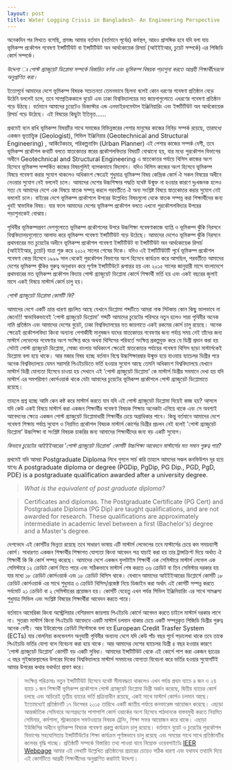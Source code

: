 ```yaml
---
layout: post
title: Water Logging Crisis in Bangladesh- An Engineering Perspective 
---
```


অনেকদিন পর লিখতে বসেছি, প্রসঙ্গঃ আমার বর্তমান (বর্তমানে পূর্বের) কর্মস্থল, আরও প্রাসঙ্গিক হবে যদি বলা যায়  ভূমিকম্প প্রকৌশল গবেষণা ইন্সটিটিউট বা ইন্সটিটিউট অব আর্থকোয়েক রিসার্চ (আইইইআর, চুয়েট সম্পর্কে) এর পিজিডি কোর্স সম্পর্কে।

*উদ্দেশ্য ঃ পোস্ট গ্র্যাজুয়েট ডিপ্লোমা সম্পর্কে বিস্তারিত বর্ণনা এবং ভূমিকম্প বিষয়ক পড়াশুনা করতে আগ্রহী শিক্ষার্থীদেরকে অনুপ্রাণিত করা।*

ইতোপূর্বে আমাদের দেশে ভূমিকম্প বিষয়ক সচেতনতা তেমনভাবে ছিলনা বলেই কোন ধরণের গবেষণা প্রতিষ্ঠান বেড়ে উঠেনি বললেই চলে, তবে সাম্প্রতিককালে বুয়েট এবং ঢাকা বিশ্ববিদ্যালয়ের মত জায়গাগুলোতে এধরণের গবেষণা প্রতিষ্ঠান গড়ে উঠছে। বর্তমানে আমাদের চুয়েটেও ডিজাস্টার এন্ড এনভাইরনমেন্টাল ইঞ্জিনিয়ারিং এবং ইন্সটিটিউট অব আর্থকোয়েক রিসার্চ গড়ে উঠেছে। এই বিষয়ের কিছুটা ইতিবৃত্ত……

প্রথমেই বলে রাখি ভূমিকম্প বিষয়টির সাথে সমাজের বিভিন্নস্তরের পেশার মানুষের কাজের নিবিড় সম্পর্ক রয়েছে, তারমধ্যে  একজন ভূতাত্ত্বিক (Geologist), সিভিল ইঞ্জিনিয়ার (Geotechnical and Structural Engineering) , আর্কিটেকচার, পরিকল্পনাবিদ (Urban Planner) এই পেশার কাজের সম্পর্ক বেশী, তবে ভূমিকম্প প্রকৌশল কথাটি বলতে স্নাতকোত্তর স্তরের প্রকৌশলবিদ্যার বিষয়টি বোঝানো হয়, যার মধ্যে পুরকৌশল বিভাগের অধীনে Geotechnical and Structural Engineering এ স্নাতকোত্তর পর্যায়ে থিসিস কাজের অংশ হিসেবে ভূমিকম্প সম্পর্কিত কাজের বিষয়গুলিই ব্যাপকভাবে বিদ্যমান। যদিও থিসিস কাজের অংশ হিসেবে ভূমিকম্প বিষয়ে গবেষণা করার সুযোগ থাকলেও অধিকাংশ ক্ষেত্রেই শুধুমাত্র ভূমিকম্প বিষয় কেন্দ্রিক কোর্স ঐ সকল বিষয়ের অধীনে নেওয়ার সুযোগ নেই বললেই চলে। আমাদের দেশের উচ্চশিক্ষার পদ্ধতি যথেষ্ট উন্মুক্ত না হওয়ার কারণে দুঃখজনক হলেও সত্য যে আমাদের দেশে এক বিষয়ে স্নাতক সম্পন্ন করলে পরবর্তীতে ঐ অন্য সংশ্লিষ্ট বিষয়ে স্নাতকোত্তর করার সুযোগ নেই বললেই চলে। বাইরের দেশে ভূমিকম্প প্রকৌশলে উপরের উল্লেখিত বিষয়গুলো থেকে স্নাতক সম্পন্ন করা শিক্ষার্থীদের জন্য খুবই স্বাভাবিক বিষয়। যার ফলে আমাদের দেশের ভূমিকম্প প্রকৌশল বলতে এখনো পুরকৌশলবিদ্যার উপরের পড়াশুনাকেই বোঝায়।  

পৃথিবীর ভূমিকম্পপ্রবণ দেশগুলোতে ভূমিকম্প প্রকৌশলের উপরে  উচ্চশিক্ষা গবেষণাকাজে ব্যাপ্তি ও ভূমিকম্প ঝুঁকি নিরসনে বিশ্ববিদ্যালয়গুলোতে  আলাদা করে ভূমিকম্প গবেষণা ইন্সটিটিউট গড়ে উঠেছে। আমাদের দেশেও ভূমিকম্প ঝুঁকি নিরসনে প্রথমবারের মত চুয়েটের অধীনে ভূমিকম্প প্রকৌশল গবেষণা ইন্সটিটিউট বা ইন্সটিটিউট অব আর্থকোয়েক রিসার্চ (আইইইআর, চুয়েট) যাত্রা শুরু করে ২০১২ সালের শেষের দিকে। যদিও এই ইন্সটিটিউটটি পূর্বে ভূমিকম্প প্রকৌশল গবেষণা কেন্দ্র হিসেবে ১৯৯৯ সাল থেকেই পুরকৌশল বিভাগের অংশ হিসেবে কার্যক্রম করে আসছিল, পরবর্তীতে আমাদের দেশের ভূমিকম্প ঝুঁকির গুরুত্ব অনুধাবন করে পূর্ণাঙ্গ ইন্সটিটিউটে রূপান্তর হয় এবং ২০১৫ সালের জানুয়ারী মাসে বাংলাদেশে প্রথমবারের মত ভূমিকম্প প্রকৌশল বিদ্যায় পোস্ট গ্র্যাজুয়েট ডিপ্লোমা কোর্সে শিক্ষার্থী ভর্তি হয় এবং একই বছরের জুলাই মাসে একই বিষয়ে মাস্টার্স কোর্স চালু হয়। 

*পোস্ট গ্র্যাজুয়েট ডিপ্লোমা কোর্সটি কি?*

আমাদের দেশে একটি ভ্রান্ত ধারণা প্রচলিত আছে যেখানে ডিপ্লোমা শব্দটিতে আমরা নাক সিটকায় কোন কিছু ভালভাবে না জেনে!!! স্বাভাবিকভাবেই ‘পোস্ট গ্র্যাজুয়েট ডিপ্লোমা’ শব্দটি আমাদের চুয়েটের পরিসরে নতুন হলেও সারা পৃথিবীর অনেক নামি প্রতিষ্ঠান এবং আমাদের দেশের বুয়েট, ঢাকা বিশ্ববিদ্যালয়ের মত জায়গাতে একই রকমের কোর্স চালু রয়েছে। অনেক ক্ষেত্রেই প্রকৌশলবিদ্যা কিংবা অন্যান্য পেশাজীবী মানুষজন যাদের স্নাতকোত্তর গবেষণার জন্য পর্যাপ্ত সময় নেই তাঁদের জন্য মাস্টার্স লেভেলের গবেষণার অংশ সংক্ষিপ্ত করে অথবা থিসিসের পরিবর্তে সংক্ষিপ্ত প্রকল্পযুক্ত করে যে ডিগ্রী প্রদান করা হয় সেটাই পোস্ট গ্র্যাজুয়েট ডিপ্লোমা, সোজা বাংলায় অধিকাংশ ক্ষেত্রেই স্নাতকোত্তর পর্যায়ের গবেষণা থিসিস ছাড়া মাস্টার্সকেই ডিপ্লোমা বলা হয়ে থাকে। আর মজার বিষয় হচ্ছে বর্তমান বিশ্বে উচ্চশিক্ষারদ্বার উন্মুক্ত হয়ে যাওয়ায় ব্যাচেলর ডিগ্রীর পরে অনেক বিশ্ববিদ্যালয়ে যেমন সরাসরি পিএইচডিতে ভর্তি হওয়ার সুযোগ আছে তেমনি অধিকাংশ বিশ্ববিদ্যালয়ে যেখানে মাস্টার্স ডিগ্রী যোগ্যতা হিসেবে চাওয়া হয় সেখানে এই ‘পোস্ট গ্র্যাজুয়েট ডিপ্লোমা’ কে মাস্টার্স ডিগ্রীর সমমানে দেখা হয় যদি মাস্টার্স এর সমপরিমাণ কোর্সওয়ার্ক থাকে যেটা আমাদের চুয়েটের ভূমিকম্প প্রকৌশলে পোস্ট গ্র্যাজুয়েট ডিপ্লোমাতে রয়েছে। 

তাহলে প্রশ্ন হচ্ছে আমি কেন কষ্ট করে মাস্টার্স করতে যাব যদি এই পোস্ট গ্র্যাজুয়েট ডিপ্লোমা দিয়েই কাজ হয়? আসলে যদি কেউ একই বিষয়ে মাস্টার্স করা একজন শিক্ষার্থীর গবেষণা বিষয়ক শিক্ষায় অনেকটা এগিয়ে থাকে এবং সে অবশ্যই আবেদনের ক্ষেত্রে একজন পোস্ট গ্র্যাজুয়েট ডিপ্লোমাধারী শিক্ষার্থীর চেয়ে অগ্রাধিকার পাবে। কিন্তু বর্তমানে আমাদের দেশে গবেষণা শিক্ষায় পর্যাপ্ত সুযোগ ও নিয়মিত প্রকৌশল বিষয়ক মাস্টার্স কোর্সের ডিগ্রীর প্রচলন নেই বলেই 'পোস্ট গ্র্যাজুয়েট ডিপ্লোমা’ উচ্চশিক্ষা বা সংশ্লিষ্ট বিষয়ক চাকরির জন্য আমাদের শিক্ষার্থীদের  জন্য বড় একটি সুযোগ। 

*কিভাবে চুয়েটের আইইইআরের  'পোস্ট গ্র্যাজুয়েট ডিপ্লোমা’ কোর্সটি উচ্চশিক্ষা আবেদনে মাস্টার্সের মত সমান গুরুত্ব পায়?*

প্রথমেই যদি আমরা Postgraduate Diploma লিখে গুগলে সার্চ করি তাহলে আমদের সকল কনফিউশন দূর হয়ে যাবেঃ
A postgraduate diploma or degree (PGDip, PgDip, PG Dip., PGD, PgD, PDE) is a postgraduate qualification awarded after a university degree.

>*What is the equivalent of post graduate diploma?*

>Certificates and diplomas. The Postgraduate Certificate (PG Cert) and Postgraduate Diploma (PG Dip) are taught qualifications, and are not awarded for research. These qualifications are approximately intermediate in academic level between a first (Bachelor's) degree and a Master's degree.

দেশভেদে এই কোর্সটির ভিন্নতা রয়েছে তবে সাধারণ ভাষায় এটি মাস্টার্স লেভেলের তবে মাস্টার্সের চেয়ে কম সময়ব্যাপী কোর্স। সাধারণত একজন শিক্ষার্থীর শিক্ষাগত যোগ্যতা কিংবা আবেদন পত্র যাচাই করা হয় তার ট্রান্সক্রিপ্ট দিয়ে অর্থাত ঐ শিক্ষার্থী কি কি কোর্স সম্পন্ন করেছে। আমাদের দেশে একজন ফুলটাইম শিক্ষার্থী এক সেমিস্টারে মাস্টার্স লেভেল এক সেমিস্টারে ১২ ক্রেডিট কোর্স নিতে পারে এবং সঠিকভাবে মাস্টার্স শেষ করতে ৩৬ ক্রেডিট বা তিন সেমিস্টার দরকার হয় যার মধ্যে ১৮ ক্রেডিট কোর্সওয়ার্ক এবং ১৮ ক্রেডিট থিসিস থাকে। যেখানে আমাদের আইইইআরের ডিপ্লোর্সে কোর্সটি ১৮ ক্রেডিট কোর্সওয়ার্ক এর সাথে  শুধুমাত্র ৩ ক্রেডিট থিসিস/প্রজেক্ট  নিয়ে ডিজাইন করা অর্থাৎ এই কোর্সটি সম্পন্ন করতে সর্বমোট ২১ ক্রেডিট বা ২ সেমিস্টারের প্রয়োজন হয়। কোর্সটি যেহেতু এখন পর্যন্ত সিভিল ইঞ্জিনিয়ারিং এর সাথে সামঞ্জস্য শুধুমাত্র সিভিল এবং সংশ্লিষ্ট বিষয়ের শিক্ষার্থীরা আবেদন করতে পারে। 

বর্তমানে আমেরিকা কিংবা অস্ট্রেলিয়ার বেশিরভাগ জায়গায় পিএইচডি কোর্সে আবেদন করতে চাইলে মাস্টার্স দরকার লাগে না। সুতরাং মাস্টার্স কিংবা পিএইচডি আবেদনে একটি মাস্টার্স চলমান থাকার চেয়ে একটি সম্পন্নকৃত পিজিডি ডিগ্রীর গুরুত্ব অনেক বেশী। আর ইউরোপের ক্রেডিট সিস্টেমকে বলা হয় European Credit Trasfer System (ECTs) যার বোলনিয়া কনভেনশন অনুযায়ী পৃথিবীর অন্যান্য দেশে যদি কেউ পাঁচ বছর পূর্বে পড়ালেখা থাকে তবে তাকে পিএইচডি ভর্তির যোগ্য বলে বিবেচনা করা হয়ে থাকে। আর আমাদের দেশের ব্যাচেলর ডিগ্রী ৪ বছর হওয়ার কারণে  'পোস্ট গ্র্যাজুয়েট ডিপ্লোমা’ কোর্সটি বড় একটি সুবিধা। আমাদের ইন্সটিটিউট থেকে এই কোর্সে পাশ করা একজন ছাত্রের এ বছর সুইজারল্যান্ডের উপরের দিকের বিশ্ববিদ্যালয়ে মাস্টার্স সমমানের যোগ্যতা বিবেচনা করে  ভর্তির হওয়ার সুযোগটিই আমার উপরের কথার যথার্থতা প্রমাণ করে।


>সংক্ষিপ্ত পরিক্রমাঃ নতুন ইন্সটিটিউট হিসেবে যথেষ্ট সীমাবদ্ধতা থাকলেও এখন পর্যন্ত প্রথম ব্যাচে ৪ জন ও ২য় ব্যাচে ১ জন শিক্ষার্থী ভূমিকম্প প্রকৌশলে পোস্ট গ্র্যাজুয়েট ডিপ্লোমা ডিগ্রী অর্জন করেছে, দ্বিতীয় ব্যাচের কোর্স চলছে এবং অচিরেই তৃতীয় ব্যাচের ভর্তি প্রক্রিয়াধীন রয়েছে, একই সাথে মাস্টার্স কোর্সও চলমান আছে। ইতোমধ্যেই প্রতিষ্ঠানটি ১৭ ডিসেম্বর ২০১৫ তারিখে একটি জাতীয় পর্যায়ে কনফারেন্স আয়োজন করেছে। এছাড়া আন্তর্জাতিক সেমিনারে অংশগ্রহণের পাশাপাশি কোর্স ওয়ার্কের অংশ হিসেবে পাঠদানকে বাস্তবমুখী করতে নিয়মিত সেমিনার, কর্মশালা, স্ট্রাকচারাল সফটওয়্যার বিষয়ক ট্রেনিং, শিক্ষা সফর আয়োজন করে থাকে। এছাড়া ইউজিসির অধীনে ভূমিকম্প বিষয়ক গবেষণা প্রকল্প কার্যক্রম চালু রয়েছে। বর্তমানে বুয়েট ও চুয়েটের পুরকৌশল বিভাগের সহযোগিতায় ইন্সটিটিউটের শিক্ষা কার্যক্রম পূর্ণাঙ্গভাবে চালু রয়েছে এবং সময়ের সাথে সাথে প্রতিষ্ঠানটির কলেবর বৃদ্ধি পাচ্ছে। প্রতিষ্ঠাটি সম্পর্কে বিস্তারিত তথ্য পাওয়া যাবে নিম্নোক্ত ওয়েবসাইটেঃ
[IEER Webpage](http://www.cuet.ac.bd/ieer/)
আমার এই লেখাটি উল্লেখিত প্রতিষ্ঠানের প্রচারের চেয়েও সঠিক ধারণা এবং যথাযথ তথ্যাদি দিয়ে এই কোর্সটিতে আগ্রহী শিক্ষার্থীদের অনুপ্রাণিত করাটাই উদ্দেশ্য।
